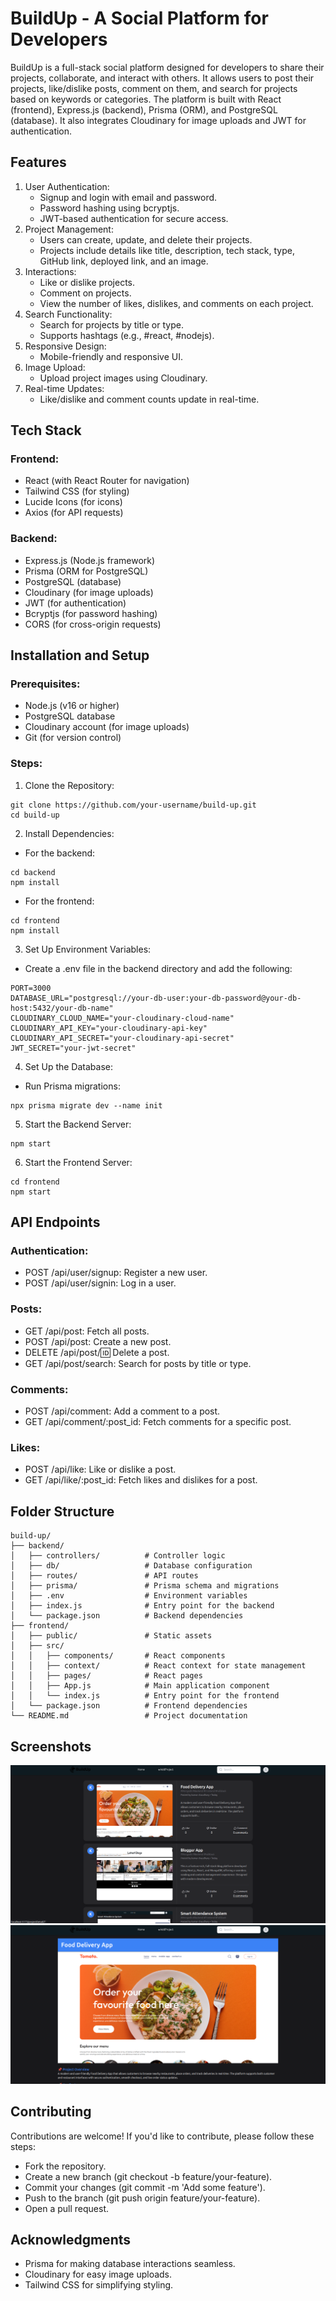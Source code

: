 # BuildUp - A Social Platform for Developers
BuildUp is a full-stack social platform designed for developers to share their projects, collaborate, and interact with others. It allows users to post their projects, like/dislike posts, comment on them, and search for projects based on keywords or categories. The platform is built with React (frontend), Express.js (backend), Prisma (ORM), and PostgreSQL (database). It also integrates Cloudinary for image uploads and JWT for authentication.

## Features 
1. User Authentication:
   - Signup and login with email and password.
   - Password hashing using bcryptjs.
   - JWT-based authentication for secure access.
2. Project Management:
   - Users can create, update, and delete their projects.
   - Projects include details like title, description, tech stack, type, GitHub link, deployed link, and an image.
3. Interactions:
   - Like or dislike projects.
   - Comment on projects.
   - View the number of likes, dislikes, and comments on each project.
4. Search Functionality:
   - Search for projects by title or type.
   - Supports hashtags (e.g., #react, #nodejs).
5. Responsive Design:
   - Mobile-friendly and responsive UI.
6. Image Upload:
   - Upload project images using Cloudinary.
7. Real-time Updates:
   - Like/dislike and comment counts update in real-time.
## Tech Stack
### Frontend:
   - React (with React Router for navigation)
   - Tailwind CSS (for styling)
   - Lucide Icons (for icons)
   - Axios (for API requests)
### Backend:
   - Express.js (Node.js framework)
   - Prisma (ORM for PostgreSQL)
   - PostgreSQL (database)
   - Cloudinary (for image uploads)
   - JWT (for authentication)
   - Bcryptjs (for password hashing)
   - CORS (for cross-origin requests)

## Installation and Setup
### Prerequisites:
   - Node.js (v16 or higher)
   - PostgreSQL database
   - Cloudinary account (for image uploads)
   - Git (for version control)
### Steps:
1. Clone the Repository:
```
git clone https://github.com/your-username/build-up.git
cd build-up
```
2. Install Dependencies:
- For the backend:
```
cd backend
npm install
```
- For the frontend:
```
cd frontend
npm install
```
3. Set Up Environment Variables:
- Create a .env file in the backend directory and add the following:
```
PORT=3000
DATABASE_URL="postgresql://your-db-user:your-db-password@your-db-host:5432/your-db-name"
CLOUDINARY_CLOUD_NAME="your-cloudinary-cloud-name"
CLOUDINARY_API_KEY="your-cloudinary-api-key"
CLOUDINARY_API_SECRET="your-cloudinary-api-secret"
JWT_SECRET="your-jwt-secret"
```
4. Set Up the Database:
- Run Prisma migrations:
```
npx prisma migrate dev --name init
```
5. Start the Backend Server:
```
npm start
```
6. Start the Frontend Server:
```
cd frontend
npm start
```
## API Endpoints 
### Authentication:
- POST /api/user/signup: Register a new user.
- POST /api/user/signin: Log in a user.
### Posts:
- GET /api/post: Fetch all posts.
- POST /api/post: Create a new post.
- DELETE /api/post/:id: Delete a post.
- GET /api/post/search: Search for posts by title or type.
### Comments:
- POST /api/comment: Add a comment to a post.
- GET /api/comment/:post_id: Fetch comments for a specific post.

### Likes:
- POST /api/like: Like or dislike a post.
- GET /api/like/:post_id: Fetch likes and dislikes for a post.
## Folder Structure
```
build-up/
├── backend/
│   ├── controllers/          # Controller logic
│   ├── db/                   # Database configuration
│   ├── routes/               # API routes
│   ├── prisma/               # Prisma schema and migrations
│   ├── .env                  # Environment variables
│   ├── index.js              # Entry point for the backend
│   └── package.json          # Backend dependencies
├── frontend/
│   ├── public/               # Static assets
│   ├── src/
│   │   ├── components/       # React components
│   │   ├── context/          # React context for state management
│   │   ├── pages/            # React pages
│   │   ├── App.js            # Main application component
│   │   └── index.js          # Entry point for the frontend
│   └── package.json          # Frontend dependencies
└── README.md                 # Project documentation
```
## Screenshots 
![image](https://github.com/kumarchy/build_up/blob/main/Screenshot%20From%202025-04-10%2018-50-11.png?raw=true)
![image](https://github.com/kumarchy/build_up/blob/main/Screenshot%20From%202025-04-10%2018-50-29.png?raw=true
)

## Contributing 
Contributions are welcome! If you'd like to contribute, please follow these steps:
- Fork the repository.
- Create a new branch (git checkout -b feature/your-feature).
- Commit your changes (git commit -m 'Add some feature').
- Push to the branch (git push origin feature/your-feature).
- Open a pull request.
## Acknowledgments 
- Prisma for making database interactions seamless.
- Cloudinary for easy image uploads.
- Tailwind CSS for simplifying styling.
